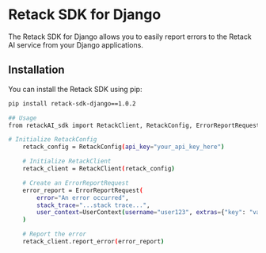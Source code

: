 # Retack SDK for Django

The Retack SDK for Django allows you to easily report errors to the Retack AI service from your Django applications.

## Installation

You can install the Retack SDK using pip:

```bash
pip install retack-sdk-django==1.0.2

## Usage
from retackAI_sdk import RetackClient, RetackConfig, ErrorReportRequest, UserContext

# Initialize RetackConfig
    retack_config = RetackConfig(api_key="your_api_key_here")

    # Initialize RetackClient
    retack_client = RetackClient(retack_config)

    # Create an ErrorReportRequest
    error_report = ErrorReportRequest(
        error="An error occurred",
        stack_trace="...stack trace...",
        user_context=UserContext(username="user123", extras={"key": "value"})
    )

    # Report the error
    retack_client.report_error(error_report)

